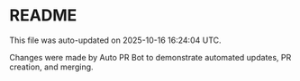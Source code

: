 # README

This file was auto-updated on 2025-10-16 16:24:04 UTC.

Changes were made by Auto PR Bot to demonstrate automated updates, PR creation, and merging.
